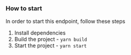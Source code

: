 ### How to start

In order to start this endpoint, follow these steps

1. Install dependencies
2. Build the project - `yarn build`
3. Start the project - `yarn start`

